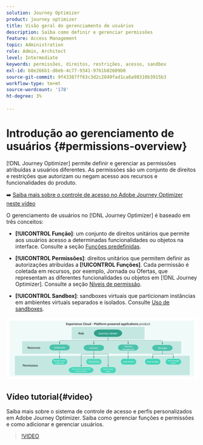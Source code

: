 ```yaml
---
solution: Journey Optimizer
product: journey optimizer
title: Visão geral do gerenciamento de usuários
description: Saiba como definir e gerenciar permissões
feature: Access Management
topic: Administration
role: Admin, Architect
level: Intermediate
keywords: permissões, direitos, restrições, acesso, sandbox
exl-id: b8e266b1-d8eb-4c77-9341-9761b82609b0
source-git-commit: 9f43387ff63c3d2c2849fad1ca6a98310b3915b3
workflow-type: tm+mt
source-wordcount: '178'
ht-degree: 3%

---
```


# Introdução ao gerenciamento de usuários {#permissions-overview}

[!DNL Journey Optimizer] permite definir e gerenciar as permissões atribuídas a usuários diferentes. As permissões são um conjunto de direitos e restrições que autorizam ou negam acesso aos recursos e funcionalidades do produto.

➡️ [Saiba mais sobre o controle de acesso no Adobe Journey Optimizer neste vídeo](#video)

O gerenciamento de usuários no [!DNL Journey Optimizer] é baseado em três conceitos:

* **[!UICONTROL Função]**: um conjunto de direitos unitários que permite aos usuários acesso a determinadas funcionalidades ou objetos na interface. Consulte a seção [Funções predefinidas](ootb-product-profiles.md).

* **[!UICONTROL Permissões]**: direitos unitários que permitem definir as autorizações atribuídas a **[!UICONTROL Funções]**. Cada permissão é coletada em recursos, por exemplo, Jornada ou Ofertas, que representam as diferentes funcionalidades ou objetos em [!DNL Journey Optimizer]. Consulte a seção [Níveis de permissão](high-low-permissions.md).

* **[!UICONTROL Sandbox]**: sandboxes virtuais que particionam instâncias em ambientes virtuais separados e isolados. Consulte [Uso de sandboxes](sandboxes.md).

![](assets/do-not-localize/permissions_2.png)

## Vídeo tutorial{#video}

Saiba mais sobre o sistema de controle de acesso e perfis personalizados em Adobe Journey Optimizer. Saiba como gerenciar funções e permissões e como adicionar e gerenciar usuários.

>[!VIDEO](https://video.tv.adobe.com/v/333998?quality=12)
